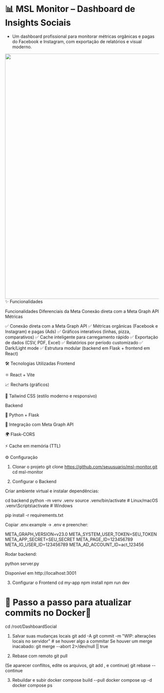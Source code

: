 # 📊 MSL Monitor – Dashboard de Insights Sociais

- Um dashboard profissional para monitorar métricas orgânicas e pagas do Facebook e Instagram, com exportação de relatórios e visual moderno.

<img src="docs/screenshot-dashboard.png" width="800"/>
✨ Funcionalidades

Funcionalidades Diferenciais da Meta
Conexão direta com a Meta Graph API
Métricas 

✅ Conexão direta com a Meta Graph API
✅ Métricas orgânicas (Facebook e Instagram) e pagas (Ads)
✅ Gráficos interativos (linhas, pizza, comparativos)
✅ Cache inteligente para carregamento rápido
✅ Exportação de dados (CSV, PDF, Excel)
✅ Relatórios por período customizado
✅ Dark/Light mode
✅ Estrutura modular (backend em Flask + frontend em React)

🛠️ Tecnologias Utilizadas
Frontend

⚛️ React + Vite

📈 Recharts (gráficos)

🎨 Tailwind CSS (estilo moderno e responsivo)

Backend

🐍 Python + Flask

🔗 Integração com Meta Graph API

🌍 Flask-CORS

⚡ Cache em memória (TTL)

⚙️ Configuração
1. Clonar o projeto
git clone https://github.com/seuusuario/msl-monitor.git
cd msl-monitor

2. Configurar o Backend

Criar ambiente virtual e instalar dependências:

cd backend
python -m venv .venv
source .venv/bin/activate   # Linux/macOS
.venv\Scripts\activate      # Windows

pip install -r requirements.txt


Copiar .env.example → .env e preencher:

META_GRAPH_VERSION=v23.0
META_SYSTEM_USER_TOKEN=SEU_TOKEN
META_APP_SECRET=SEU_SECRET
META_PAGE_ID=123456789
META_IG_USER_ID=123456789
META_AD_ACCOUNT_ID=act_123456


Rodar backend:

python server.py


Disponível em http://localhost:3001

3. Configurar o Frontend
cd my-app
npm install
npm run dev


# 🔗 Passo a passo para atualizar commits no Docker🔗 #

cd /root/DashboardSocial

 1) Salvar suas mudanças locais
git add -A
git commit -m "WIP: alterações locais no servidor"  # se houver algo a commitar
Se houver um merge inacabado:
git merge --abort 2>/dev/null || true

 2) Rebase com remoto
git pull

 (Se aparecer conflitos, edite os arquivos, git add <arquivo>, e continue)
 git rebase --continue

 3) Rebuildar e subir
docker compose build --pull
docker compose up -d
docker compose ps
